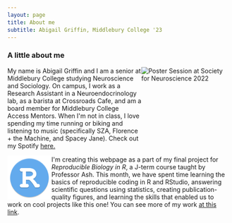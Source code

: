 ```yaml
---
layout: page
title: About me
subtitle: Abigail Griffin, Middlebury College '23
---
```


### A little about me
<img src="assets/img/abbyposter.png" alt="Poster Session at Society for Neuroscience 2022" style="float:right;width:200px;height:200px;">


My name is Abigail Griffin and I am a senior at Middlebury College studying Neuroscience and Sociology. On campus, I work as a Research Assistant in a Neuroendocrinology lab, as a barista at Crossroads Cafe, and am a board member for Middlebury College Access Mentors.
When I'm not in class, I love spending my time running or biking and listening to music (specifically SZA, Florence + the Machine, and Spacey Jane). Check out my Spotify [here.](https://open.spotify.com/user/abigail.griffin-us?si=15e2fc5ce7b84657)
    

<img src="assets/img/rstudio-icon.png" alt="R Studio icon" style="float:left;width:100px;height:100px;">

I'm creating this webpage as a part of my final project for *Reproducible Biology in R*, a J-term course taught by Professor Ash. This month, we have spent time learning the basics of reproducible coding in R and RStudio, answering scientific questions using statistics, creating publication-quality figures, and learning the skills that enabled us to work on cool projects like this one! You can see more of my work [at this link](https://abbygriffin4.github.io/bio_1007a/).


